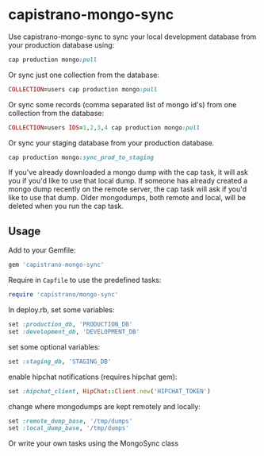 # capistrano-mongo-sync

Use capistrano-mongo-sync to sync your local development database from
your production database using:

```ruby
cap production mongo:pull
```

Or sync just one collection from the database:

```ruby
COLLECTION=users cap production mongo:pull
```

Or sync some records (comma separated list of mongo id's) from one collection from the database:

```ruby
COLLECTION=users IDS=1,2,3,4 cap production mongo:pull
```

Or sync your staging database from your production database.

```ruby
cap production mongo:sync_prod_to_staging
```

If you've already downloaded a mongo dump with the
cap task, it will ask you if you'd like to use that local dump.
If someone has already created a mongo dump recently on the remote server,
the cap task will ask if you'd like to use that dump.  Older mongodumps, both
remote and local, will be deleted when you run the cap task.  

## Usage
Add to your Gemfile:

```ruby
gem 'capistrano-mongo-sync'
```

Require in `Capfile` to use the predefined tasks:

```ruby
require 'capistrano/mongo-sync'
```

In deploy.rb, set some variables:

```ruby
set :production_db, 'PRODUCTION_DB'
set :development_db, 'DEVELOPMENT_DB'
```

set some optional variables:
```ruby
set :staging_db, 'STAGING_DB'
```

enable hipchat notifications (requires hipchat gem):
```ruby
set :hipchat_client, HipChat::Client.new('HIPCHAT_TOKEN')
```

change where mongodumps are kept remotely and locally:
```ruby
set :remote_dump_base, '/tmp/dumps'
set :local_dump_base, '/tmp/dumps'
```

Or write your own tasks using the MongoSync class
